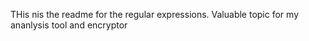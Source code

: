 THis nis the readme for the regular expressions. Valuable topic for my ananlysis tool and encryptor
